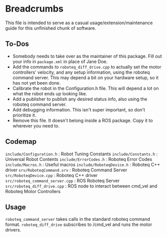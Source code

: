 # Breadcrumbs
This file is intended to serve as a casual usage/extension/maintenance guide for this unfinished chunk of software.

## To-Dos
- Somebody needs to take over as the maintainer of this package.  Fill out your info in `package.xml` in place of Jane Doe.
- Add the commands to `roboteq_diff_drive.cpp` to actually set the motor controllers' velocity, and any setup information, using the roboteq command server.  This may depend a bit on your hardware setup, so it has not yet been done.
- Calibrate the robot in the Configuration.h file.  This will depend a lot on what the robot ends up looking like.
- Add a publisher to publish any desired status info, also using the roboteq command server.
- Add debugging information.  This isn't super important, so don't prioritize it.
- Remove this file.  It doesn't belong inside a ROS package.  Copy it to wherever you need to.

## Codemap
`include/Configuration.h` : Robot Tuning Constants
`include/Constants.h` : Universal Robot Contents
`include/ErrorCodes.h` : Roboteq Error Codes
`include/Macros.h` : Useful macros
`include/RoboteqDevice.h` : Roboteq C++ driver
`srv/RoboteqCommand.srv` : Roboteq Command Server 
`src/RoboteqDevice.cpp` : Roboteq C++ driver
`src/roboteq_command_server.cpp` : ROS Roboteq Server
`src/roboteq_diff_drive.cpp` : ROS node to interact between cmd_vel and Roboteq Motor Controllers

## Usage
`roboteq_command_server` takes calls in the standard roboteq command format.
`roboteq_diff_drive` subscribes to /cmd_vel and runs the motor drivers.

